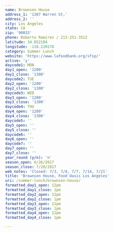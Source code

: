 ```yaml
---
name: Brownson House
address_1: '1307 Warren St,'
address_2: ''
city: Los Angeles
state: CA
zip: '90033'
phone: Roberto Ramirez / 213-251-3512
latitude: 34.052104
longitude: -118.220178
category: Summer Lunch
website: 'https://www.lafoodbank.org/sfsp/'
active: 'y'
daycode1: MON
day1_open: '1200'
day1_close: '1300'
daycode2: TUE
day2_open: '1200'
day2_close: '1300'
daycode3: WED
day3_open: '1200'
day3_close: '1300'
daycode4: THU
day4_open: '1200'
day4_close: '1300'
daycode5: ''
day5_open: ''
day5_close: ''
daycode6: ''
day6_open: ''
daycode7: ''
day7_open: ''
day7_close: ''
year_round (y/n): 'n'
season_open: 6/26/2017
season_close: 7/20/2017
web notes: 'Closed: 7/3, 7/4, 7/7, 7/14, 7/21'
title: 'Brownson House, Food Oasis Los Angeles'
uri: /summer-lunch/brownson-house/
formatted_day1_open: 12pm
formatted_day1_close: 1pm
formatted_day2_open: 12pm
formatted_day2_close: 1pm
formatted_day3_open: 12pm
formatted_day3_close: 1pm
formatted_day4_open: 12pm
formatted_day4_close: 1pm

---
```




